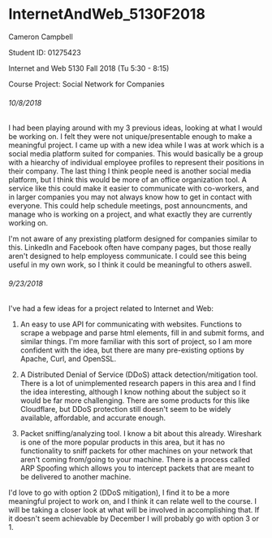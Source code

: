 # InternetAndWeb_5130F2018
Cameron Campbell

Student ID: 01275423

Internet and Web 5130 Fall 2018 (Tu 5:30 - 8:15)

Course Project: Social Network for Companies

###### 10/8/2018
I had been playing around with my 3 previous ideas, looking at what I would be working on. I felt they were not unique/presentable enough to make a meaningful project. I came up with a new idea while I was at work which is a social media platform suited for companies. This would basically be a group with a hiearchy of individual employee profiles to represent their positions in their company. The last thing I think people need is another social media platform, but I think this would be more of an office organization tool. A service like this could make it easier to communicate with co-workers, and in larger companies you may not always know how to get in contact with everyone. This could help schedule meetings, post announcments, and manage who is working on a project, and what exactly they are currently working on.

I'm not aware of any prexisting platform designed for companies similar to this. LinkedIn and Facebook often have company pages, but those really aren't designed to help employess communicate. I could see this being useful in my own work, so I think it could be meaningful to others aswell.


###### 9/23/2018
I've had a few ideas for a project related to Internet and Web:
1) An easy to use API for communicating with websites. Functions to scrape a webpage and parse html elements, fill in and submit forms, and similar things. I'm more familiar with this sort of project, so I am more confident with the idea, but there are many pre-existing options by Apache, Curl, and OpenSSL.

2) A Distributed Denial of Service (DDoS) attack detection/mitigation tool. There is a lot of unimplemented research papers in this area and I find the idea interesting, although I know nothing about the subject so it would be far more challenging. There are some products for this like Cloudflare, but DDoS protection still doesn't seem to be widely available, affordable, and accurate enough.

3) Packet sniffing/analyzing tool. I know a bit about this already. Wireshark is one of the more popular products in this area, but it has no functionality to sniff packets for other machines on your network that aren't coming from/going to your machine. There is a process called ARP Spoofing which allows you to intercept packets that are meant to be delivered to another machine.

I'd love to go with option 2 (DDoS mitigation), I find it to be a more meaningful project to work on, and I think it can relate well to the course. I will be taking a closer look at what will be involved in accomplishing that. If it doesn't seem achievable by December I will probably go with option 3 or 1.
